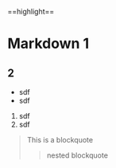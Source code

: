 
==highlight==

# Markdown 1
## 2
- sdf
- sdf
1. sdf
2. sdf


>This is a blockquote
>> nested blockquote


